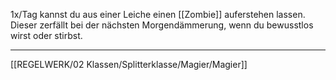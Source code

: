 1x/Tag kannst du aus einer Leiche einen [[Zombie]] auferstehen lassen. Dieser zerfällt bei der nächsten Morgendämmerung, wenn du bewusstlos wirst oder stirbst. 

---
[[REGELWERK/02 Klassen/Splitterklasse/Magier/Magier]]

